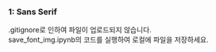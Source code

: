 ### 1: Sans Serif

.gitignore로 인하여 파일이 업로드되지 않습니다. <br/>
save_font_img.ipynb의 코드를 실행하여 로컬에 파일을 저장하세요.